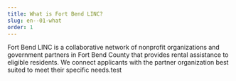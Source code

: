 ```yaml
---
title: What is Fort Bend LINC?
slug: en--01-what
order: 1
---
```

Fort Bend LINC is a collaborative network of nonprofit organizations and government partners in Fort Bend County that provides rental assistance to eligible residents. We connect applicants with the partner organization best suited to meet their specific needs.test
